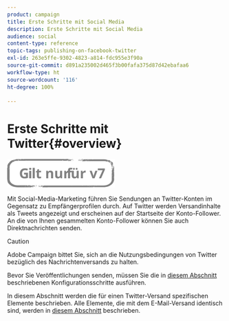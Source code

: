 ```yaml
---
product: campaign
title: Erste Schritte mit Social Media
description: Erste Schritte mit Social Media
audience: social
content-type: reference
topic-tags: publishing-on-facebook-twitter
exl-id: 263e5ffe-9302-4823-a814-fdc955e3f90a
source-git-commit: d891a235002d465f3b00fafa375d87d42ebafaa6
workflow-type: ht
source-wordcount: '116'
ht-degree: 100%

---
```


# Erste Schritte mit Twitter{#overview}

![](../../assets/v7-only.svg)

Mit Social-Media-Marketing führen Sie Sendungen an Twitter-Konten im Gegensatz zu Empfängerprofilen durch. Auf Twitter werden Versandinhalte als Tweets angezeigt und erscheinen auf der Startseite der Konto-Follower. An die von Ihnen gesammelten Konto-Follower können Sie auch Direktnachrichten senden.

>[!CAUTION]
>
>Adobe Campaign bittet Sie, sich an die Nutzungsbedingungen von Twitter bezüglich des Nachrichtenversands zu halten.
>
>Bevor Sie Veröffentlichungen senden, müssen Sie die in [diesem Abschnitt](../../social/using/starting-workflows.md) beschriebenen Konfigurationsschritte ausführen.

In diesem Abschnitt werden die für einen Twitter-Versand spezifischen Elemente beschrieben. Alle Elemente, die mit dem E-Mail-Versand identisch sind, werden in [diesem Abschnitt](../../delivery/using/about-email-channel.md) beschrieben.
